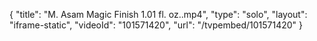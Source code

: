 {
    "title": "M. Asam Magic Finish 1.01 fl. oz..mp4",
    "type": "solo",
    "layout": "iframe-static",
    "videoId": "101571420",
    "url": "\/tvpembed\/101571420"
}